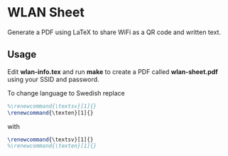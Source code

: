 # WLAN Sheet
Generate a PDF using LaTeX to share WiFi as a QR code and written text.

## Usage
Edit **wlan-info.tex** and run **make** to create a PDF called **wlan-sheet.pdf** using your SSID and password.

To change language to Swedish replace

```latex
%\renewcommand{\textsv}[1]{}
\renewcommand{\texten}[1]{}
```

with

```latex
\renewcommand{\textsv}[1]{}
%\renewcommand{\texten}[1]{}
```
